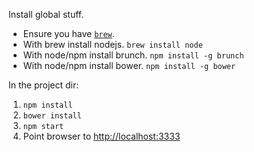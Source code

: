 
Install global stuff.

* Ensure you have [`brew`](http://brew.sh/).
* With brew install nodejs. `brew install node`
* With node/npm install brunch. `npm install -g brunch`
* With node/npm install bower. `npm install -g bower`

In the project dir:

1. `npm install`
2. `bower install`
3. `npm start`
4. Point browser to [http://localhost:3333](http://localhost:3333)
